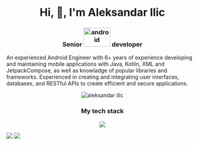 <h1 align="center">Hi, 👋, I'm Aleksandar Ilic</h1>
<h3 align="center">Senior <img src="https://1000logos.net/wp-content/uploads/2016/10/Android-Logo-2008.png" alt="android" width="70" height="50" /> developer</h3>
<p>An experienced Android Engineer with 6+ years of experience developing and maintaining mobile applications with Java, Kotlin, XML and JetpackCompose, as well as knowladge of popular libraries and frameworks. Experienced in creating and integrating user interfaces, databases, and RESTful APIs to create efficient and secure applications.</p>
<p align="center">
<img src="https://komarev.com/ghpvc/?username=ilicca&color=brightgreen" alt="aleksandar ilic"/>  
</p>
<div align="center">
  <h3>My tech stack</h3>
<p>
  <a href="https://skillicons.dev">
    <img src="https://skillicons.dev/icons?i=kotlin,androidstudio,java,css,debian,figma,firebase,flutter,github,gitlab,gradle,html,linux,react,supabase,sqlite,git,vim&perline=6" />
  </a>
</p>  
</div>
<img src="https://github-readme-activity-graph.vercel.app/graph?username=ilicca&theme=github-compact" />

<img src="https://github-readme-stats.vercel.app/api/top-langs/?username=ilicca&theme=tokyonight" />
